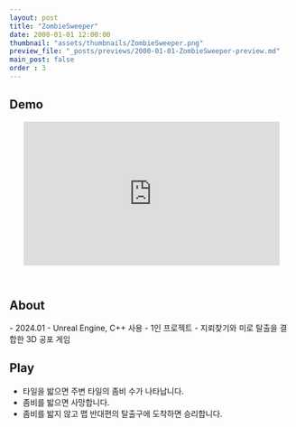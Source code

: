 ```yaml
---
layout: post
title: "ZombieSweeper"
date: 2000-01-01 12:00:00
thumbnail: "assets/thumbnails/ZombieSweeper.png"
preview_file: "_posts/previews/2000-01-01-ZombieSweeper-preview.md"
main_post: false
order : 3
---
```

## Demo

<div style="position: relative; padding-bottom: 56.25%; height: 0; overflow: hidden; max-width: 100%; margin: 0 auto;">
  <iframe 
    style="position: absolute; top: 0; left: 50%; width: 90%; height: 90%; transform: translateX(-50%);" 
    src="https://www.youtube.com/embed/c3KcLugqjks?si=rU3OY2gg_xlz_pZV" 
    frameborder="0" 
    allowfullscreen="true">
  </iframe>
</div>

<h2> About </h2>
- 2024.01
- Unreal Engine, C++ 사용
- 1인 프로젝트
- 지뢰찾기와 미로 탈출을 결합한 3D 공포 게임

## Play
- 타일을 밟으면 주변 타일의 좀비 수가 나타납니다.
- 좀비를 밟으면 사망합니다.
- 좀비를 밟지 않고 맵 반대편의 탈출구에 도착하면 승리합니다.
